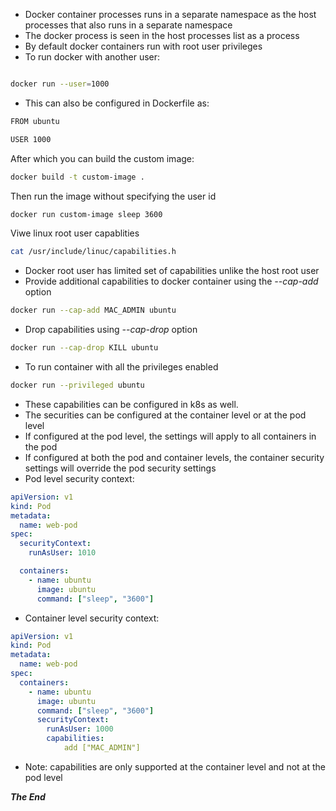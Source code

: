 - Docker container processes runs in a separate namespace as the host processes that also runs in a separate namespace
- The docker process is seen in the host processes list as a process
- By default docker containers run with root user privileges
- To run docker with another user:

```bash

docker run --user=1000
```
- This can also be configured in Dockerfile as:

```bash
FROM ubuntu

USER 1000
```

After which you can build the custom image:

```bash
docker build -t custom-image .
```

Then run the image without specifying the user id

```bash
docker run custom-image sleep 3600
```

Viwe linux root user capablities

```bash
cat /usr/include/linuc/capabilities.h
```

- Docker root user has limited set of capabilities unlike the host root user
- Provide additional capabilities to docker container using the *--cap-add* option

```bash
docker run --cap-add MAC_ADMIN ubuntu
```

- Drop capabilities using *--cap-drop* option

```bash
docker run --cap-drop KILL ubuntu
```

- To run container with all the privileges enabled

```bash
docker run --privileged ubuntu
```

- These capabilities can be configured in k8s as well.
- The securities can be configured at the container level or at the pod level
- If configured at the pod level, the settings will apply to all containers in the pod
- If configured at both the pod and container levels, the container security settings will override the pod security settings
- Pod level security context:

```yaml
apiVersion: v1
kind: Pod
metadata:
  name: web-pod
spec:
  securityContext:
    runAsUser: 1010

  containers:
    - name: ubuntu
      image: ubuntu
      command: ["sleep", "3600"]
```

- Container level security context:

```yaml
apiVersion: v1
kind: Pod
metadata:
  name: web-pod
spec:
  containers:
    - name: ubuntu
      image: ubuntu
      command: ["sleep", "3600"]
      securityContext:
        runAsUser: 1000
        capabilities: 
        	add ["MAC_ADMIN"]
```

- Note: capabilities are only supported at the container level and not at the pod level

***The End***
